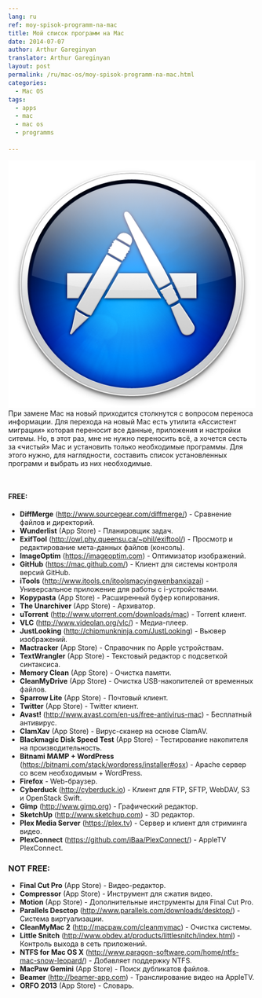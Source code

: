 ```yaml
---
lang: ru
ref: moy-spisok-programm-na-mac
title: Мой список программ на Mac
date: 2014-07-07
author: Arthur Gareginyan
translator: Arthur Gareginyan
layout: post
permalink: /ru/mac-os/moy-spisok-programm-na-mac.html
categories:
  - Mac OS
tags:
  - apps
  - mac
  - mac os
  - programms

---
```


![thumb](/images/thumbnail/Mac-App-Store-icon.png)
При замене Mac на новый приходится столкнутся с вопросом переноса информации. Для перехода на новый Mac есть утилита «Ассистент миграции» которая переносит все данные, приложения и настройки ситемы. Но, в этот раз, мне не нужно переносить всё, а хочется сесть за «чистый» Mac и установить только необходимые программы. Для этого нужно, для наглядности, составить список установленных программ и выбрать из них необходимые.

<br>

#### FREE:

* **DiffMerge** (<a title="http://www.sourcegear.com/diffmerge/" href="http://www.sourcegear.com/diffmerge/" target="_blank">http://www.sourcegear.com/diffmerge/</a>) - Сравнение файлов и директорий.
* **Wunderlist** (App Store) - Планировщик задач.
* **ExifTool** (<a title="http://owl.phy.queensu.ca/~phil/exiftool/" href="http://owl.phy.queensu.ca/~phil/exiftool/" target="_blank">http://owl.phy.queensu.ca/~phil/exiftool/</a>) - Просмотр и редактирование мета-данных файлов (консоль).
* **ImageOptim** (<a title="https://imageoptim.com" href="https://imageoptim.com" target="_blank">https://imageoptim.com</a>) - Оптимизатор изображений.
* **GitHub** (<a title="https://mac.github.com/" href="https://mac.github.com/" target="_blank">https://mac.github.com/</a>) - Клиент для системы контроля версий GitHub.
* **iTools** (<a title="http://www.itools.cn/itoolsmacyingwenbanxiazai" href="http://www.itools.cn/itoolsmacyingwenbanxiazai" target="_blank">http://www.itools.cn/itoolsmacyingwenbanxiazai</a>) - Универсальное приложение для работы с i-устройствами.
* **Kopypasta** (App Store) - Расширенный буфер копирования.
* **The Unarchiver** (App Store) - Архиватор.
* **uTorrent** (<a title="http://www.utorrent.com/downloads/mac" href="http://www.utorrent.com/downloads/mac" target="_blank">http://www.utorrent.com/downloads/mac</a>) - Torrent клиент.
* **VLC** (<a title="http://www.videolan.org/vlc/" href="http://www.videolan.org/vlc/" target="_blank">http://www.videolan.org/vlc/</a>) - Медиа-плеер.
* **JustLooking** (<a title="http://chipmunkninja.com/JustLooking" href="http://chipmunkninja.com/JustLooking" target="_blank">http://chipmunkninja.com/JustLooking</a>) - Вьювер изображений.
* **Mactracker** (App Store) - Справочник по Apple устройствам.
* **TextWrangler** (App Store) - Текстовый редактор с подсветкой синтаксиса.
* **Memory Clean** (App Store) - Очистка памяти.
* **CleanMyDrive** (App Store) - Очистка USB-накопителей от временных файлов.
* **Sparrow Lite** (App Store) - Почтовый клиент.
* **Twitter** (App Store) - Twitter клиент.
* **Avast!** (<a title="http://www.avast.com/en-us/free-antivirus-mac" href="http://www.avast.com/en-us/free-antivirus-mac" target="_blank">http://www.avast.com/en-us/free-antivirus-mac</a>) - Бесплатный антивирус.
* **ClamXav** (App Store) - Вирус-сканер на основе ClamAV.
* **Blackmagic Disk Speed Test** (App Store) - Тестирование накопителя на производительность.
* **Bitnami MAMP + WordPress** (<a title="https://bitnami.com/stack/wordpress/installer#osx" href="https://bitnami.com/stack/wordpress/installer#osx" target="_blank">https://bitnami.com/stack/wordpress/installer#osx</a>) - Apache сервер со всем необходимым + WordPress.
* **Firefox** - Web-браузер.
* **Cyberduck** (<a title="http://cyberduck.io" href="http://cyberduck.io" target="_blank">http://cyberduck.io</a>) - Клиент для FTP, SFTP, WebDAV, S3 и OpenStack Swift.
* **Gimp** (<a title="http://www.gimp.org" href="http://www.gimp.org" target="_blank">http://www.gimp.org</a>) - Графический редактор.
* **SketchUp** (<a title="http://www.sketchup.com" href="http://www.sketchup.com" target="_blank">http://www.sketchup.com</a>) - 3D редактор.
* **Plex Media Server** (<a title="https://plex.tv" href="https://plex.tv" target="_blank">https://plex.tv</a>) - Сервер и клиент для стриминга видео.
* **PlexConnect** (<a title="https://github.com/iBaa/PlexConnect/" href="https://github.com/iBaa/PlexConnect/" target="_blank">https://github.com/iBaa/PlexConnect/</a>) - AppleTV PlexConnect.


### NOT FREE:

* **Final Cut Pro** (App Store) - Видео-редактор.
* **Compressor** (App Store) - Инструмент для сжатия видео.
* **Motion** (App Store) - Дополнительные инструменты для Final Cut Pro.
* **Parallels Desctop** (<a title="http://www.parallels.com/downloads/desktop/" href="http://www.parallels.com/downloads/desktop/" target="_blank">http://www.parallels.com/downloads/desktop/</a>) - Система виртуализации.
* **CleanMyMac 2** (<a title="http://macpaw.com/cleanmymac" href="http://macpaw.com/cleanmymac" target="_blank">http://macpaw.com/cleanmymac</a>) - Очистка системы.
* **Little Snitch** (<a title="http://www.obdev.at/products/littlesnitch/index.html" href="http://www.obdev.at/products/littlesnitch/index.html" target="_blank">http://www.obdev.at/products/littlesnitch/index.html</a>) - Контроль выхода в сеть приложений.
* **NTFS for Mac OS X** (<a title="http://www.paragon-software.com/home/ntfs-mac-snow-leopard/" href="http://www.paragon-software.com/home/ntfs-mac-snow-leopard/" target="_blank">http://www.paragon-software.com/home/ntfs-mac-snow-leopard/</a>) - Добавляет поддержку NTFS.
* **MacPaw Gemini** (App Store) - Поиск дубликатов файлов.
* **Beamer** (<a title="http://beamer-app.com" href="http://beamer-app.com" target="_blank">http://beamer-app.com</a>) - Транслирование видео на AppleTV.
* **ORFO 2013** (App Store) - Словарь.
